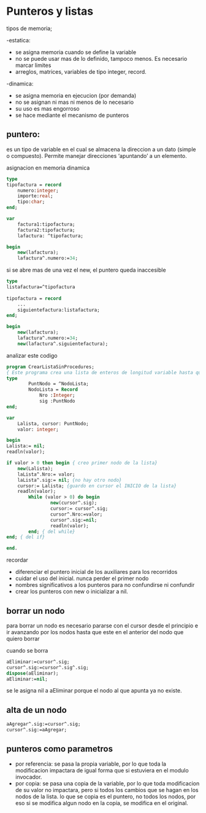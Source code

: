 # Punteros y listas

tipos de memoria;

-estatica:

- se asigna memoria cuando se define la variable
- no se puede usar mas de lo definido, tampoco menos. Es necesario marcar limites
- arreglos, matrices, variables de tipo integer, record.

-dinamica:

- se asigna memoria en ejecucion (por demanda)
- no se asignan ni mas ni menos de lo necesario
- su uso es mas engorroso
- se hace mediante el mecanismo de punteros

## puntero:

es un tipo de variable en el cual se almacena la direccion a un dato (simple o compuesto). Permite manejar direcciones ‘apuntando’ a un elemento.

asignacion en memoria dinamica

```pascal
type
tipofactura = record
	numero:integer;
	importe:real;
	tipo:char;
end;

var
	factura1:tipofactura;
	factura2:tipofactura;
	lafactura: ^tipofactura;

begin
	new(lafactura);
	lafactura^.numero:=34;
```

si se abre mas de una vez el new, el puntero queda inaccesible

```pascal
type
listafactura=^tipofactura
 
tipofactura = record
	...
	siguientefactura:listafactura;
end;

begin
	new(lafactura);
	lafactura^.numero:=34;
	new(lafactura^.siguientefactura);
```

analizar este codigo

```pascal
program CrearListaSinProcedures;
{ Este programa crea una lista de enteros de longitud variable hasta que el usuario entre un valor menor o igual a cero}
type
		PuntNodo = ^NodoLista;
		NodoLista = Record
			Nro :Integer;
			sig :PuntNodo
end;

var
	Lalista, cursor: PuntNodo;
	valor: integer;

begin
Lalista:= nil;
readln(valor);

if valor > 0 then begin { creo primer nodo de la lista}
	new(Lalista);
	laLista^.Nro:= valor;
	laLista^.sig:= nil; {no hay otro nodo}
	cursor:= Lalista; {guardo en cursor el INICIO de la lista}
	readln(valor);
		While (valor > 0) do begin
				new(cursor^.sig);
				cursor:= cursor^.sig;
				cursor^.Nro:=valor;
				cursor^.sig:=nil;
				readln(valor);
		end; { del while}
end; { del if}

end.
```

recordar

- diferenciar el puntero inicial de los auxiliares para los recorridos
- cuidar el uso del inicial. nunca perder el primer nodo
- nombres significativos a los punteros para no confundirse ni confundir
- crear los punteros con new o inicializar a nil.

## borrar un nodo

para borrar un nodo es necesario pararse con el cursor desde el principio e ir avanzando por los nodos hasta que este en el anterior del nodo que quiero borrar

cuando se borra 

```pascal
aEliminar:=cursor^.sig;
cursor^.sig:=cursor^.sig^.sig;
dispose(aEliminar);
aEliminar:=nil;
```

se le asigna nil a aEliminar porque el nodo al que apunta ya no existe.

## alta de un nodo

```pascal
aAgregar^.sig:=cursor^.sig;
cursor^.sig:=aAgregar;
```

## punteros como parametros

- por referencia: se pasa la propia variable, por lo que toda la modificacion impactara de igual forma que si estuviera en el modulo invocador.
- por copia: se pasa una copia de la variable, por lo que toda modificacion de su valor no impactara, pero si todos los cambios que se hagan en los nodos de la lista. lo que se copia es el puntero, no todos los nodos, por eso si se modifica algun nodo en la copia, se modifica en el original.